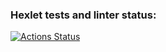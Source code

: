 ### Hexlet tests and linter status:
[![Actions Status](https://github.com/rizhik356/frontend-project-12/actions/workflows/hexlet-check.yml/badge.svg)](https://github.com/rizhik356/frontend-project-12/actions)
